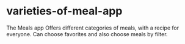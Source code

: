 # varieties-of-meal-app
The Meals app
Offers different categories of meals, with a recipe for everyone.
Can choose favorites and also choose meals by filter.
